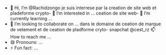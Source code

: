 - 👋 Hi, I’m @Rachidzongo
je suis interrese par la creation de site web et pladeforme crypto- 👀 I’m interested in ...
ceation de site web- 🌱 I’m currently learning ...
- 💞️ I’m looking to collaborate on ...
dans le domaine de ceation de marque de vetement et de ceation de pladforme cryto-
snapchat @cest_rz 📫 How to reach me ...
- 😄 Pronouns: ...
- ⚡ Fun fact: ...

<!---
Rachidzongo/Rachidzongo is a ✨ special ✨ repository because its `README.md` (this file) appears on your GitHub profile.
You can click the Preview link to take a look at your changes.
--->
